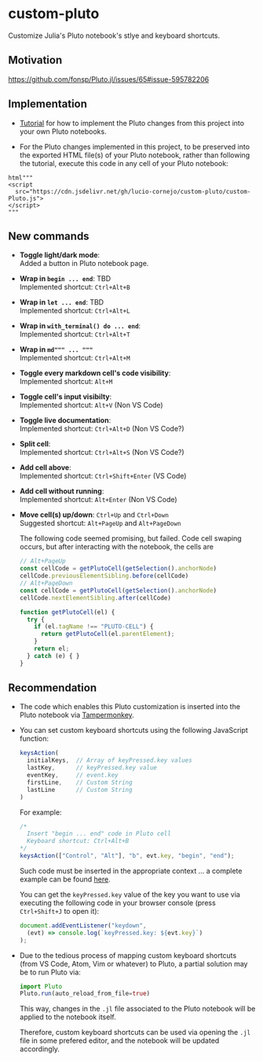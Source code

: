 # custom-pluto
Customize Julia's Pluto notebook's stlye and keyboard shortcuts.

## Motivation 

<https://github.com/fonsp/Pluto.jl/issues/65#issue-595782206>

## Implementation

- [Tutorial](https://youtu.be/PrgwadXNs0U) for how to implement
the Pluto changes from this project into your own Pluto notebooks.

- For the Pluto changes implemented in this project,
to be preserved into the exported HTML file(s) of your Pluto notebook, 
rather than following the tutorial, execute this code in any cell of your Pluto notebook:

```
html"""
<script
  src="https://cdn.jsdelivr.net/gh/lucio-cornejo/custom-pluto/custom-Pluto.js">
</script>
"""
```

## New commands

- **Toggle light/dark mode**: \
  Added a button in Pluto notebook page.

- **Wrap in `begin ... end`**: TBD \
  Implemented shortcut: `Ctrl+Alt+B`

- **Wrap in `let ... end`**: TBD \
  Implemented shortcut: `Ctrl+Alt+L`
  
- **Wrap in `with_terminal() do ... end`**: \
  Implemented shortcut: `Ctrl+Alt+T`

- **Wrap in `md""" ... """`** \
  Implemented shortcut: `Ctrl+Alt+M`
  
- **Toggle every markdown cell's code visibility**: \
  Implemented shortcut: `Alt+M`  

- **Toggle cell's input visibilty**: \
  Implemented shortcut: `Alt+V`  (Non VS Code)

- **Toggle live documentation**: \
  Implemented shortcut: `Ctrl+Alt+D`  (Non VS Code?)

- **Split cell**: \
  Implemented shortcut: `Ctrl+Alt+S`  (Non VS Code?)

- **Add cell above**: \
  Implemented shortcut: `Ctrl+Shift+Enter`  (VS Code)

- **Add cell without running**: \
  Implemented shortcut: `Alt+Enter`  (Non VS Code)

- **Move cell(s) up/down**: `Ctrl+Up` and `Ctrl+Down` \
  Suggested shortcut: `Alt+PageUp` and `Alt+PageDown`

  The following code seemed promising, but failed.
  Code cell swaping occurs, but after interacting
  with the notebook, the cells are 
  ```js
  // Alt+PageUp
  const cellCode = getPlutoCell(getSelection().anchorNode)
  cellCode.previousElementSibling.before(cellCode)
  // Alt+PageDown
  const cellCode = getPlutoCell(getSelection().anchorNode)
  cellCode.nextElementSibling.after(cellCode)

  function getPlutoCell(el) {
    try {
      if (el.tagName !== "PLUTO-CELL") {
        return getPlutoCell(el.parentElement);
      }
      return el;
    } catch (e) { }
  }
  ```

## Recommendation

- The code which enables this Pluto customization
is inserted into the Pluto notebook via
[Tampermonkey](https://chrome.google.com/webstore/detail/tampermonkey/dhdgffkkebhmkfjojejmpbldmpobfkfo?hl=en).

- You can set custom keyboard shortcuts using the
following JavaScript function:
  ```js
  keysAction(
    initialKeys,  // Array of keyPressed.key values
    lastKey,      // keyPressed.key value
    eventKey,     // event.key
    firstLine,    // Custom String
    lastLine      // Custom String
  )
  ```

  For example:
  ```js
  /*
    Insert "begin ... end" code in Pluto cell
    Keyboard shortcut: Ctrl+Alt+B
  */
  keysAction(["Control", "Alt"], "b", evt.key, "begin", "end");
  ```

  Such code must be inserted in the appropriate context ...
  a complete example can be found 
  [here](https://github.com/lucio-cornejo/custom-pluto/blob/main/custom-Pluto.js#L216).

  You can get the `keyPressed.key` value of the key you want to use
  via executing the following code in your browser console 
  (press `Ctrl+Shift+J` to open it):

  ```js
  document.addEventListener("keydown", 
    (evt) => console.log(`keyPressed.key: ${evt.key}`)
  );
  ```

- Due to the tedious process of mapping custom keyboard
shortcuts (from VS Code, Atom, Vim or whatever) to Pluto,
a partial solution may be to run Pluto via:

  ```julia
  import Pluto
  Pluto.run(auto_reload_from_file=true)
  ```

  This way, changes in the `.jl` file associated to the
  Pluto notebook will be applied to the notebook itself.

  Therefore, custom keyboard shortcuts can be used via
  opening the `.jl` file in some prefered editor,
  and the notebook will be updated accordingly.
